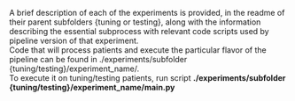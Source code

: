 A brief description of each of the experiments is provided, in the readme of their parent subfolders {tuning or testing}, along with the information describing the essential subprocess with relevant code scripts used by pipeline version of that experiment.  
Code that will process patients and execute the particular flavor of the pipeline can be found in ./experiments/subfolder {tuning/testing}/experiment_name/.  
To execute it on tuning/testing patients, run script **./experiments/subfolder {tuning/testing}/experiment_name/main.py** 
